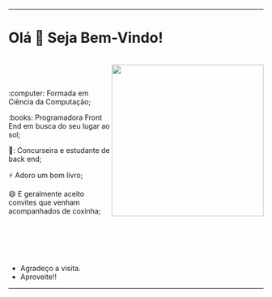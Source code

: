 

<!--
**JhussyaraReis/JhussyaraReis** is a ✨ _special_ ✨ repository because its `README.md` (this file) appears on your GitHub profile.

Here are some ideas to get you started:

- 🔭 I’m currently working on ...
- 🌱 I’m currently learning ...
- 👯 I’m looking to collaborate on ...
- 🤔 I’m looking for help with ...
- 💬 Ask me about ...
- 📫 How to reach me: ...
- 😄 Pronouns: ...
- ⚡ Fun fact: ...
-->

----------------------------------------------------------------------------

# Olá 👋 Seja Bem-Vindo!

</br>

<div>
   <img align="right" src = 'https://i.giphy.com/media/M4NykXxUE0HAcK7UJ6/giphy.webp' width = 300px>
  </br>
  </br>
<p> :computer: Formada em Ciência da Computação; </p>
<p>  :books: Programadora Front End em busca do seu lugar ao sol;   </p>
<p> 🌱: Concurseira  e estudante de back end;</p>
<p> ⚡ Adoro um bom livro;  </p>
<p> 😄 E geralmente aceito convites que venham acompanhados de coxinha; </p>


</div>

</br>
</br>
 


</br>
</br>


- Agradeço a visita.
- Aproveite!!








----------------------------------------------------------------------------------
